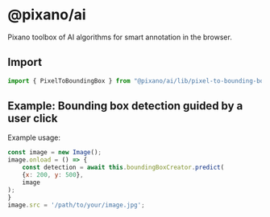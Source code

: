 # @pixano/ai

Pixano toolbox of AI algorithms for smart annotation in the browser.

## Import 

```javascript
import { PixelToBoundingBox } from "@pixano/ai/lib/pixel-to-bounding-box";
```

## Example: Bounding box detection guided by a user click

Example usage:
```javascript
const image = new Image();
image.onload = () => {
    const detection = await this.boundingBoxCreator.predict(
    {x: 200, y: 500},
    image
);
}
image.src = '/path/to/your/image.jpg';
```

